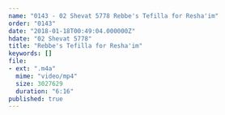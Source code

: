 ```yaml
---
name: "0143 - 02 Shevat 5778 Rebbe's Tefilla for Resha'im"
order: "0143"
date: "2018-01-18T00:49:04.000000Z"
hdate: "02 Shevat 5778"
title: "Rebbe's Tefilla for Resha'im"
keywords: []
file:
- ext: ".m4a"
  mime: "video/mp4"
  size: 3027629
  duration: "6:16"
published: true
---
```


